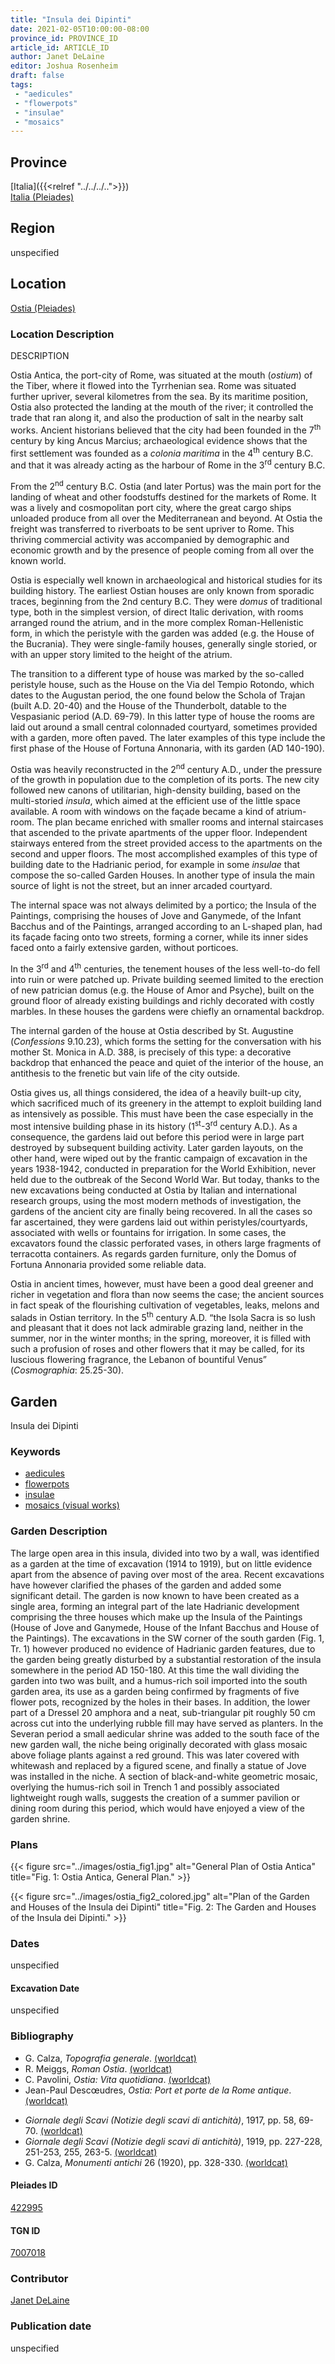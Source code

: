 ```yaml
---
title: "Insula dei Dipinti"
date: 2021-02-05T10:00:00-08:00
province_id: PROVINCE_ID
article_id: ARTICLE_ID
author: Janet DeLaine
editor: Joshua Rosenheim
draft: false
tags:
 - "aedicules"
 - "flowerpots"
 - "insulae"
 - "mosaics"
---
```


## Province

[Italia]({{<relref "../../../..">}}) \
[Italia (Pleiades)](https://pleiades.stoa.org/places/1052)

## Region

unspecified

## Location

[Ostia (Pleiades)](https://pleiades.stoa.org/places/422995)

### Location Description

DESCRIPTION

Ostia Antica, the port-city of Rome, was situated at the mouth (*ostium*) of the Tiber, where it flowed into the Tyrrhenian sea.  Rome was situated further upriver, several kilometres from the sea. By its maritime position, Ostia also protected the landing at the mouth of the river; it controlled the trade that ran along it, and also the production of salt in the nearby salt works. Ancient historians believed that the city had been founded in the 7<sup>th</sup> century by king Ancus Marcius; archaeological evidence shows that the first settlement was founded as a *colonia maritima* in the 4<sup>th</sup> century B.C. and that it was already acting as the harbour of Rome in the 3<sup>rd</sup> century B.C.

From the 2<sup>nd</sup> century B.C. Ostia (and later Portus) was the main port for the landing of wheat and other foodstuffs destined for the markets of Rome. It was a lively and cosmopolitan port city, where the great cargo ships unloaded produce from all over the Mediterranean and beyond. At Ostia the freight was transferred to riverboats to be sent upriver to Rome. This thriving commercial activity was accompanied by demographic and economic growth and by the presence of people coming from all over the known world.

Ostia is especially well known in archaeological and historical studies for its building history. The earliest Ostian houses are only known from sporadic traces, beginning from the 2nd century B.C. They were *domus* of traditional type, both in the simplest version, of direct Italic derivation, with rooms arranged round the atrium, and in the more complex Roman-Hellenistic form, in which the peristyle with the garden was added (e.g. the House of the Bucrania). They were single-family houses, generally single storied, or with an upper story limited to the height of the atrium.  

The transition to a different type of house was marked by the so-called peristyle house, such as the House on the Via del Tempio Rotondo, which dates to the Augustan period, the one found below the Schola of Trajan (built A.D. 20-40) and the House of the Thunderbolt, datable to the Vespasianic period (A.D. 69-79). In this latter type of house the rooms are laid out around a small central colonnaded courtyard, sometimes provided with a garden, more often paved. The later examples of this type include the first phase of the House of Fortuna Annonaria, with its garden (AD 140-190).

Ostia was heavily reconstructed in the 2<sup>nd</sup> century A.D., under the pressure of the growth in population due to the completion of its ports. The new city followed new canons of utilitarian, high-density building, based on the multi-storied *insula*, which aimed at the efficient use of the little space available. A room with windows on the façade became a kind of atrium-room. The plan became enriched with smaller rooms and internal staircases that ascended to the private apartments of the upper floor. Independent stairways entered from the street provided access to the apartments on the second and upper floors. The most accomplished examples of this type of building date to the Hadrianic period, for example in some *insulae* that compose the so-called Garden Houses. In another type of insula the main source of light is not the street, but an inner arcaded courtyard.

The internal space was not always delimited by a portico; the Insula of the Paintings, comprising the houses of Jove and Ganymede, of the Infant Bacchus and of the Paintings, arranged according to an L-shaped plan, had its façade facing onto two streets, forming a corner, while its inner sides faced onto a fairly extensive garden, without porticoes.

In the 3<sup>rd</sup> and 4<sup>th</sup> centuries, the tenement houses of the less well-to-do fell into ruin or were patched up. Private building seemed limited to the erection of new patrician domus (e.g. the House of Amor and Psyche), built on the ground floor of already existing buildings and richly decorated with costly marbles. In these houses the gardens were chiefly an ornamental backdrop.

The internal garden of the house at Ostia described by St. Augustine (*Confessions* 9.10.23), which forms the setting for the conversation with his mother St. Monica in A.D. 388, is precisely of this type: a decorative backdrop that enhanced the peace and quiet of the interior of the house, an antithesis to the frenetic but vain life of the city outside.

Ostia gives us, all things considered, the idea of a heavily built-up city, which sacrificed much of its greenery in the attempt to exploit building land as intensively as possible. This must have been the case especially in the most intensive building phase in its history (1<sup>st</sup>-3<sup>rd</sup> century A.D.). As a consequence, the gardens laid out before this period were in large part destroyed by subsequent building activity. Later garden layouts, on the other hand, were wiped out by the frantic campaign of excavation in the years 1938-1942, conducted in preparation for the World Exhibition, never held due to the outbreak of the Second World War. But today, thanks to the new excavations being conducted at Ostia by Italian and international research groups, using the most modern methods of investigation, the gardens of the ancient city are finally being recovered. In all the cases so far ascertained, they were gardens laid out within peristyles/courtyards, associated with wells or fountains for irrigation. In some cases, the excavators found the classic perforated vases, in others large fragments of terracotta containers. As regards garden furniture, only the Domus of Fortuna Annonaria provided some reliable data.

Ostia in ancient times, however, must have been a good deal greener and richer in vegetation and flora than now seems the case; the ancient sources in fact speak of the flourishing cultivation of vegetables, leaks, melons and salads in Ostian territory. In the 5<sup>th</sup> century A.D. “the Isola Sacra is so lush and pleasant that it does not lack admirable grazing land, neither in the summer, nor in the winter months; in the spring, moreover, it is filled with such a profusion of roses and other flowers that it may be called, for its luscious flowering fragrance, the Lebanon of bountiful Venus” (*Cosmographia*: 25.25-30).

## Garden

Insula dei Dipinti

### Keywords

- [aedicules](http://vocab.getty.edu/page/aat/300002574)
- [flowerpots](http://vocab.getty.edu/page/aat/300194749)
- [insulae](http://vocab.getty.edu/page/aat/300000325)
- [mosaics (visual works)](http://vocab.getty.edu/page/aat/300015342)

### Garden Description

The large open area in this insula, divided into two by a wall, was identified as a garden at the time of excavation (1914 to 1919), but on little evidence apart from the absence of paving over most of the area. Recent excavations have however clarified the phases of the garden and added some significant detail. The garden is now known to have been created as a single area, forming an integral part of the late Hadrianic development comprising the three houses which make up the Insula of the Paintings (House of Jove and Ganymede, House of the Infant Bacchus and House of the Paintings). The excavations in the SW corner of the south garden (Fig. 1, Tr. 1) however produced no evidence of Hadrianic garden features, due to the garden being greatly disturbed by a substantial restoration of the insula somewhere in the period AD 150-180.  At this time the wall dividing the garden into two was built, and a humus-rich soil imported into the south garden area, its use as a garden being confirmed by fragments of five flower pots, recognized by the holes in their bases. In addition, the lower part of a Dressel 20 amphora and a neat, sub-triangular pit roughly 50 cm across cut into the underlying rubble fill may have served as planters. In the Severan period a small aedicular shrine was added to the south face of the new garden wall, the niche being originally decorated with glass mosaic above foliage plants against a red ground. This was later covered with whitewash and replaced by a figured scene, and finally a statue of Jove was installed in the niche. A section of black-and-white geometric mosaic, overlying the humus-rich soil in Trench 1 and possibly associated lightweight rough walls, suggests the creation of a summer pavilion or dining room during this period, which would have enjoyed a view of the garden shrine.

### Plans

{{< figure src="../images/ostia_fig1.jpg" alt="General Plan of Ostia Antica" title="Fig. 1: Ostia Antica, General Plan." >}}

{{< figure src="../images/ostia_fig2_colored.jpg" alt="Plan of the Garden and Houses of the Insula dei Dipinti" title="Fig. 2: The Garden and Houses of the Insula dei Dipinti." >}}

### Dates

unspecified

#### Excavation Date

unspecified

### Bibliography

<!-- Bibliography for Location Description -->
* G. Calza, *Topografia generale*. [(worldcat)](http://www.worldcat.org/oclc/248497118)
* R. Meiggs, *Roman Ostia*. [(worldcat)](http://www.worldcat.org/oclc/868614740)
* C. Pavolini, *Ostia: Vita quotidiana*. [(worldcat)](http://www.worldcat.org/oclc/848372586)
* Jean-Paul Descœudres, *Ostia: Port et porte de la Rome antique*. [(worldcat)](http://www.worldcat.org/oclc/801326827)
<!-- Bibliography for Garden Description -->
* *Giornale degli Scavi (Notizie degli scavi di antichità)*, 1917, pp. 58, 69-70. [(worldcat)](http://www.worldcat.org/oclc/8340098)
* *Giornale degli Scavi (Notizie degli scavi di antichità)*, 1919, pp. 227-228, 251-253, 255, 263-5. [(worldcat)](http://www.worldcat.org/oclc/8340098)
* G. Calza, *Monumenti antichi* 26 (1920), pp. 328-330. [(worldcat)](http://www.worldcat.org/oclc/1067432688)

#### Pleiades ID

[422995](https://pleiades.stoa.org/places/422995)
<!-- Pleiades resource for Location (Ostia Antica), not for the individual garden -->

#### TGN ID

[7007018](http://vocab.getty.edu/page/tgn/7007018)
<!-- ID is for Location (Ostia Antica), not the individual garden -->

### Contributor

[Janet DeLaine](https://orcid.org/0000-0002-6409-7126)

### Publication date

unspecified
